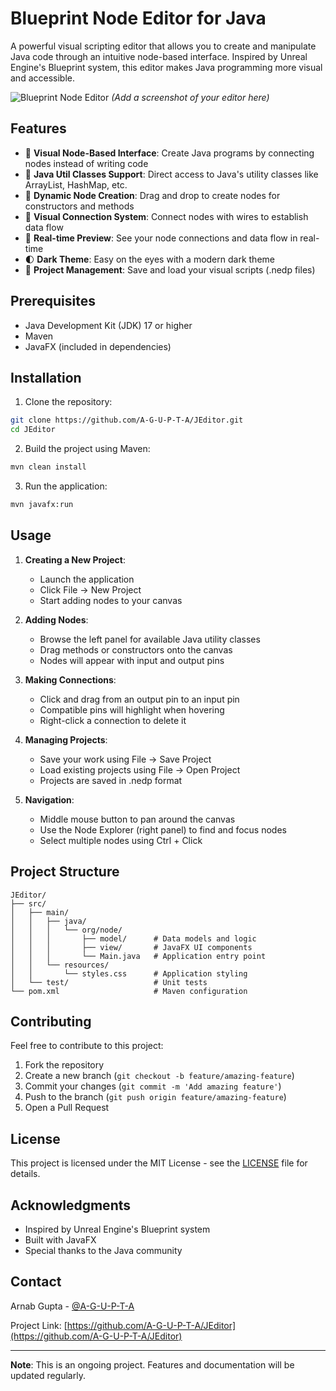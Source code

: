 # Blueprint Node Editor for Java

A powerful visual scripting editor that allows you to create and manipulate Java code through an intuitive node-based interface. Inspired by Unreal Engine's Blueprint system, this editor makes Java programming more visual and accessible.

![Blueprint Node Editor](screenshots/editor.png) *(Add a screenshot of your editor here)*

## Features

- 🎨 **Visual Node-Based Interface**: Create Java programs by connecting nodes instead of writing code
- 🧰 **Java Util Classes Support**: Direct access to Java's utility classes like ArrayList, HashMap, etc.
- 🔌 **Dynamic Node Creation**: Drag and drop to create nodes for constructors and methods
- 🔗 **Visual Connection System**: Connect nodes with wires to establish data flow
- 🎯 **Real-time Preview**: See your node connections and data flow in real-time
- 🌓 **Dark Theme**: Easy on the eyes with a modern dark theme
- 📁 **Project Management**: Save and load your visual scripts (.nedp files)

## Prerequisites

- Java Development Kit (JDK) 17 or higher
- Maven
- JavaFX (included in dependencies)

## Installation

1. Clone the repository:
```bash
git clone https://github.com/A-G-U-P-T-A/JEditor.git
cd JEditor
```

2. Build the project using Maven:
```bash
mvn clean install
```

3. Run the application:
```bash
mvn javafx:run
```

## Usage

1. **Creating a New Project**:
   - Launch the application
   - Click File -> New Project
   - Start adding nodes to your canvas

2. **Adding Nodes**:
   - Browse the left panel for available Java utility classes
   - Drag methods or constructors onto the canvas
   - Nodes will appear with input and output pins

3. **Making Connections**:
   - Click and drag from an output pin to an input pin
   - Compatible pins will highlight when hovering
   - Right-click a connection to delete it

4. **Managing Projects**:
   - Save your work using File -> Save Project
   - Load existing projects using File -> Open Project
   - Projects are saved in .nedp format

5. **Navigation**:
   - Middle mouse button to pan around the canvas
   - Use the Node Explorer (right panel) to find and focus nodes
   - Select multiple nodes using Ctrl + Click

## Project Structure

```
JEditor/
├── src/
│   ├── main/
│   │   ├── java/
│   │   │   └── org/node/
│   │   │       ├── model/      # Data models and logic
│   │   │       ├── view/       # JavaFX UI components
│   │   │       └── Main.java   # Application entry point
│   │   └── resources/
│   │       └── styles.css      # Application styling
│   └── test/                   # Unit tests
└── pom.xml                     # Maven configuration
```

## Contributing

Feel free to contribute to this project:

1. Fork the repository
2. Create a new branch (`git checkout -b feature/amazing-feature`)
3. Commit your changes (`git commit -m 'Add amazing feature'`)
4. Push to the branch (`git push origin feature/amazing-feature`)
5. Open a Pull Request

## License

This project is licensed under the MIT License - see the [LICENSE](LICENSE) file for details.

## Acknowledgments

- Inspired by Unreal Engine's Blueprint system
- Built with JavaFX
- Special thanks to the Java community

## Contact

Arnab Gupta - [@A-G-U-P-T-A](https://github.com/A-G-U-P-T-A)

Project Link: [https://github.com/A-G-U-P-T-A/JEditor](https://github.com/A-G-U-P-T-A/JEditor)

---
**Note**: This is an ongoing project. Features and documentation will be updated regularly.
